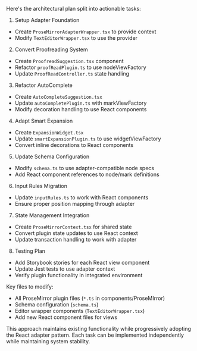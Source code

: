 Here's the architectural plan split into actionable tasks:

1. Setup Adapter Foundation
- Create `ProseMirrorAdapterWrapper.tsx` to provide context
- Modify `TextEditorWrapper.tsx` to use the provider

2. Convert Proofreading System
- Create `ProofreadSuggestion.tsx` component
- Refactor `proofReadPlugin.ts` to use nodeViewFactory
- Update `ProofReadController.ts` state handling

3. Refactor AutoComplete
- Create `AutoCompleteSuggestion.tsx`
- Update `autoCompletePlugin.ts` with markViewFactory
- Modify decoration handling to use React components

4. Adapt Smart Expansion
- Create `ExpansionWidget.tsx`
- Update `smartExpansionPlugin.ts` to use widgetViewFactory
- Convert inline decorations to React components

5. Update Schema Configuration
- Modify `schema.ts` to use adapter-compatible node specs
- Add React component references to node/mark definitions

6. Input Rules Migration
- Update `inputRules.ts` to work with React components
- Ensure proper position mapping through adapter

7. State Management Integration
- Create `ProseMirrorContext.tsx` for shared state
- Convert plugin state updates to use React context
- Update transaction handling to work with adapter

8. Testing Plan
- Add Storybook stories for each React view component
- Update Jest tests to use adapter context
- Verify plugin functionality in integrated environment

Key files to modify:
- All ProseMirror plugin files (`*.ts` in components/ProseMIrror)
- Schema configuration (`schema.ts`)
- Editor wrapper components (`TextEditorWrapper.tsx`)
- Add new React component files for views

This approach maintains existing functionality while progressively adopting the React adapter pattern. Each task can be implemented independently while maintaining system stability.